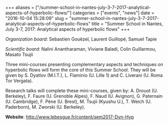 +++
aliases = ["/summer-school-in-nantes-july-3-7-2017-analytical-aspects-of-hyperbolic-flows/"]
categories = ["events", "news"]
date = "2016-10-04 15:28:09"
slug = "summer-school-in-nantes-july-3-7-2017-analytical-aspects-of-hyperbolic-flows"
title = "Summer School in Nantes, July 3-7, 2017: Analytical aspects of hyperbolic flows"
+++

*Organization board*: Sebastien Gouëzel, Laurent Guillopé, Samuel Tapie

*Scientific board*: Nalini Anantharaman, Viviane Baladi, Colin
Guillarmou, Masato Tsujii

<div class="group-header">

<div
class="field field-name-field-bloc-haut field-type-text-long field-label-hidden">

<div class="field-items">

<div class="field-item even">

Three mini-courses presenting complementary aspects and techniques on
hyperbolic flows will form the core of this Summer School. They will be
given by S. Dyatlov (M.I.T.), L. Flaminio (U. Lille 1) and C. Liverani
(U. Roma Tor Vergata).

Research talks will complete these mini-courses, given by: A. Drouot (U.
Berkeley), F. Faure (U. Grenoble Alpes), F. Naud (U. Avignon), G.
Paternain (U. Cambridge), F. Pène (U. Brest), M. Tsujii (Kyushu U.), T.
Weich (U. Paderborn), M. Zworski (U. Berkeley).

</div>

**Website**: <http://www.lebesgue.fr/content/sem2017-Dyn-Hyp>

</div>

</div>

</div>
